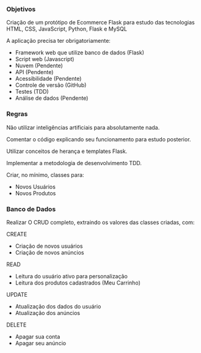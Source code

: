 ### Objetivos ###

Criação de um protótipo de Ecommerce Flask para estudo das tecnologias HTML, CSS, JavaScript, Python, Flask e MySQL

A aplicação precisa ter obrigatoriamente: 

- Framework web que utilize banco de dados (Flask)
- Script web (Javascript)
- Nuvem (Pendente)
- API (Pendente)
- Acessibilidade (Pendente)
- Controle de versão (GitHub)
- Testes (TDD)
- Análise de dados (Pendente)

### Regras ###

Não utilizar inteligências artificiais para absolutamente nada.

Comentar o código explicando seu funcionamento para estudo posterior.

Utilizar conceitos de herança e templates Flask.

Implementar a metodologia de desenvolvimento TDD.

Criar, no mínimo, classes para:

- Novos Usuários 
- Novos Produtos 

### Banco de Dados ###

Realizar O CRUD completo, extraindo os valores das classes criadas, com:

CREATE
- Criação de novos usuários
- Criação de novos anúncios

READ
- Leitura do usuário ativo para personalização 
- Leitura dos produtos cadastrados (Meu Carrinho)

UPDATE
- Atualização dos dados do usuário
- Atualização dos anúncios

DELETE
- Apagar sua conta
- Apagar seu anúncio
